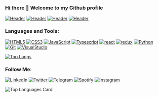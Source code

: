 ### Hi there :wave: Welcome to my Github profile

[![Header](https://github.githubassets.com/images/mona-whisper.gif)]([1])
[![Header](https://github.githubassets.com/images/mona-whisper.gif)]([1])
[![Header](https://github.githubassets.com/images/mona-whisper.gif)]([1])
[![Header](https://github.githubassets.com/images/mona-whisper.gif)]([1])

### Languages and Tools:

[![HTML5](https://img.shields.io/badge/-HTML5-090909?style=for-the-badge&logo=HTML5&logoColor=#E14B25)][1]
[![CSS3](https://img.shields.io/badge/-CSS3-090909?style=for-the-badge&logo=CSS3&logoColor=264DE4)][1]
[![JavaScript](https://img.shields.io/badge/-JavaScript-090909?style=for-the-badge&logo=JavaScript&logoColor=#F7DF1E)][1]
[![Typescript](https://img.shields.io/badge/-typescript-090909?style=for-the-badge&logo=typescript&logoColor=#0076C6)][1]
[![react](https://img.shields.io/badge/-react-090909?style=for-the-badge&logo=react&logoColor=#00D8FF)][1]
[![redux](https://img.shields.io/badge/-redux-090909?style=for-the-badge&logo=redux&logoColor=7248B5)][1]
[![Python](https://img.shields.io/badge/-Python-090909?style=for-the-badge&logo=Python&logoColor=#E14B25)][1]
[![Git](https://img.shields.io/badge/-Git-090909?style=for-the-badge&logo=Git&logoColor=#E84E31)][1]
[![VisualStudio](https://img.shields.io/badge/-Visual%20studio-090909?style=for-the-badge&logo=Visual-Studio&logoColor=6296CC)][1]<br/>


[![Top Langs](https://github-readme-codewars-stats.herokuapp.com/api/?username=Dimtriy811&card&customcolor=bg:040F0F_fg:1D1D1F_text:2E96C0_logo:B92F21_stroke:f75402)](https://www.linkedin.com/in/sergey-zhulym/)

[1]: (https://github.com/Dmitriy811)

### Follow Me:

[![LinkedIn](https://img.shields.io/badge/-LinkedIn-090909?style=for-the-badge&logo=linkedin&logoColor=007BB6)](https://www.linkedin.com/in/dovguchev-dmitriy-735645213/)
[![Twitter](https://img.shields.io/badge/-Twitter-090909?style=for-the-badge&logo=Twitter&logoColor=1C9DEB)](https://twitter.com/Hikari71126460)
[![Telegram](https://img.shields.io/badge/-Telegram-090909?style=for-the-badge&logo=telegram&logoColor=27A0D9)](https://t.me/Dmitriy_quit)
[![Spotify](https://img.shields.io/badge/-Spotyfy-090909?style=for-the-badge&logo=Spotify&logoColor=#1ED760)](https://open.spotify.com/user/315v24sksfs6pewgmmifg6zln4sm)
[![Instagram](https://img.shields.io/badge/-Instagram-090909?style=for-the-badge&logo=instagram&logoColor=B4068E)](https://www.instagram.com/dovguchev/)


![Top Languages Card](https://github-readme-stats.vercel.app/api/top-langs/?username=Dmitriy811&theme=midnight-purple&layout=compact)

